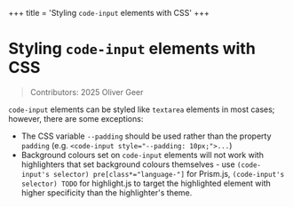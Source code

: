 +++
title = 'Styling `code-input` elements with CSS'
+++

# Styling `code-input` elements with CSS

> Contributors: 2025 Oliver Geer

`code-input` elements can be styled like `textarea` elements in most cases; however, there are some exceptions:
* The CSS variable `--padding` should be used rather than the property `padding` (e.g. `<code-input style="--padding: 10px;">...`)
* Background colours set on `code-input` elements will not work with highlighters that set background colours themselves - use `(code-input's selector) pre[class*="language-"]` for Prism.js, `(code-input's selector) TODO` for highlight.js to target the highlighted element with higher specificity than the highlighter's theme.
